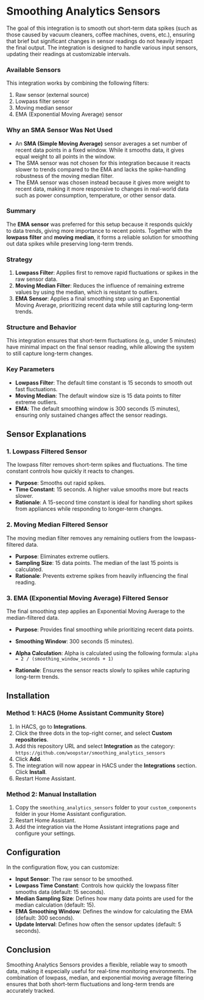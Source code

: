 # Smoothing Analytics Sensors

The goal of this integration is to smooth out short-term data spikes (such as those caused by vacuum cleaners, coffee machines, ovens, etc.), ensuring that brief but significant changes in sensor readings do not heavily impact the final output. The integration is designed to handle various input sensors, updating their readings at customizable intervals.

### Available Sensors

This integration works by combining the following filters:
1. Raw sensor (external source)
2. Lowpass filter sensor
3. Moving median sensor
4. EMA (Exponential Moving Average) sensor

### Why an SMA Sensor Was Not Used

- An **SMA (Simple Moving Average)** sensor averages a set number of recent data points in a fixed window. While it smooths data, it gives equal weight to all points in the window.
- The SMA sensor was not chosen for this integration because it reacts slower to trends compared to the EMA and lacks the spike-handling robustness of the moving median filter.
- The EMA sensor was chosen instead because it gives more weight to recent data, making it more responsive to changes in real-world data such as power consumption, temperature, or other sensor data.

### Summary

The **EMA sensor** was preferred for this setup because it responds quickly to data trends, giving more importance to recent points. Together with the **lowpass filter** and **moving median**, it forms a reliable solution for smoothing out data spikes while preserving long-term trends.

### Strategy

1. **Lowpass Filter**: Applies first to remove rapid fluctuations or spikes in the raw sensor data.
2. **Moving Median Filter**: Reduces the influence of remaining extreme values by using the median, which is resistant to outliers.
3. **EMA Sensor**: Applies a final smoothing step using an Exponential Moving Average, prioritizing recent data while still capturing long-term trends.

### Structure and Behavior

This integration ensures that short-term fluctuations (e.g., under 5 minutes) have minimal impact on the final sensor reading, while allowing the system to still capture long-term changes.

### Key Parameters

- **Lowpass Filter**: The default time constant is 15 seconds to smooth out fast fluctuations.
- **Moving Median**: The default window size is 15 data points to filter extreme outliers.
- **EMA**: The default smoothing window is 300 seconds (5 minutes), ensuring only sustained changes affect the sensor readings.

## Sensor Explanations

### 1. Lowpass Filtered Sensor

The lowpass filter removes short-term spikes and fluctuations. The time constant controls how quickly it reacts to changes.

- **Purpose**: Smooths out rapid spikes.
- **Time Constant**: 15 seconds. A higher value smooths more but reacts slower.
- **Rationale**: A 15-second time constant is ideal for handling short spikes from appliances while responding to longer-term changes.

### 2. Moving Median Filtered Sensor

The moving median filter removes any remaining outliers from the lowpass-filtered data.

- **Purpose**: Eliminates extreme outliers.
- **Sampling Size**: 15 data points. The median of the last 15 points is calculated.
- **Rationale**: Prevents extreme spikes from heavily influencing the final reading.

### 3. EMA (Exponential Moving Average) Filtered Sensor

The final smoothing step applies an Exponential Moving Average to the median-filtered data.

- **Purpose**: Provides final smoothing while prioritizing recent data points.
- **Smoothing Window**: 300 seconds (5 minutes).
- **Alpha Calculation**:
  Alpha is calculated using the following formula:
  `alpha = 2 / (smoothing_window_seconds + 1)`

- **Rationale**: Ensures the sensor reacts slowly to spikes while capturing long-term trends.

## Installation

### Method 1: HACS (Home Assistant Community Store)
1. In HACS, go to **Integrations**.
2. Click the three dots in the top-right corner, and select **Custom repositories**.
3. Add this repository URL and select **Integration** as the category:
   `https://github.com/woopstar/smoothing_analytics_sensors`
4. Click **Add**.
5. The integration will now appear in HACS under the **Integrations** section. Click **Install**.
6. Restart Home Assistant.

### Method 2: Manual Installation
1. Copy the `smoothing_analytics_sensors` folder to your `custom_components` folder in your Home Assistant configuration.
2. Restart Home Assistant.
3. Add the integration via the Home Assistant integrations page and configure your settings.

## Configuration

In the configuration flow, you can customize:
- **Input Sensor**: The raw sensor to be smoothed.
- **Lowpass Time Constant**: Controls how quickly the lowpass filter smooths data (default: 15 seconds).
- **Median Sampling Size**: Defines how many data points are used for the median calculation (default: 15).
- **EMA Smoothing Window**: Defines the window for calculating the EMA (default: 300 seconds).
- **Update Interval**: Defines how often the sensor updates (default: 5 seconds).

## Conclusion

Smoothing Analytics Sensors provides a flexible, reliable way to smooth data, making it especially useful for real-time monitoring environments. The combination of lowpass, median, and exponential moving average filtering ensures that both short-term fluctuations and long-term trends are accurately tracked.
